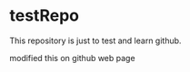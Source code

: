 testRepo
========

This repository is just to test and learn github.

modified this on github web page